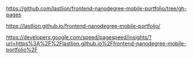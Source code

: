 https://github.com/lastlion/frontend-nanodegree-mobile-portfolio/tree/gh-pages

https://lastlion.github.io/frontend-nanodegree-mobile-portfolio/

https://developers.google.com/speed/pagespeed/insights/?url=https%3A%2F%2Flastlion.github.io%2Ffrontend-nanodegree-mobile-portfolio%2F
